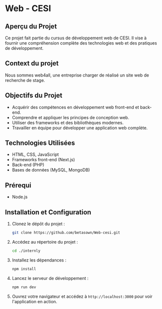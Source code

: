 # Web - CESI

## Aperçu du Projet

Ce projet fait partie du cursus de développement web de CESI. Il vise à fournir une compréhension complète des technologies web et des pratiques de développement.


## Context du projet 

Nous sommes web4all, une entreprise charger de réalisé un site web de recherche de stage. 

## Objectifs du Projet

- Acquérir des compétences en développement web front-end et back-end.
- Comprendre et appliquer les principes de conception web.
- Utiliser des frameworks et des bibliothèques modernes.
- Travailler en équipe pour développer une application web complète.

## Technologies Utilisées

- HTML, CSS, JavaScript
- Frameworks front-end (Next.js)
- Back-end (PHP)
- Bases de données (MySQL, MongoDB)

## Prérequi

- Node.js

## Installation et Configuration

1. Clonez le dépôt du projet :
    ```bash
    git clone https://github.com/betasown/Web-cesi.git
    ```

2. Accédez au répertoire du projet :
    ```bash
    cd ./internly
    ```

3. Installez les dépendances :
    ```bash
    npm install
    ```

4. Lancez le serveur de développement :
    ```bash
    npm run dev
    ```

5. Ouvrez votre navigateur et accédez à `http://localhost:3000` pour voir l'application en action.
